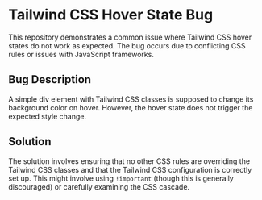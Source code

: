 # Tailwind CSS Hover State Bug

This repository demonstrates a common issue where Tailwind CSS hover states do not work as expected. The bug occurs due to conflicting CSS rules or issues with JavaScript frameworks.

## Bug Description

A simple div element with Tailwind CSS classes is supposed to change its background color on hover. However, the hover state does not trigger the expected style change. 

## Solution

The solution involves ensuring that no other CSS rules are overriding the Tailwind CSS classes and that the Tailwind CSS configuration is correctly set up.  This might involve using `!important` (though this is generally discouraged) or carefully examining the CSS cascade.